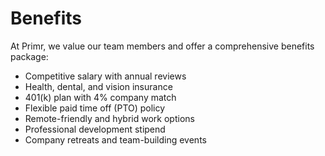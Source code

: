 # Benefits

At Primr, we value our team members and offer a comprehensive benefits package:

- Competitive salary with annual reviews
- Health, dental, and vision insurance
- 401(k) plan with 4% company match
- Flexible paid time off (PTO) policy
- Remote-friendly and hybrid work options
- Professional development stipend
- Company retreats and team-building events
